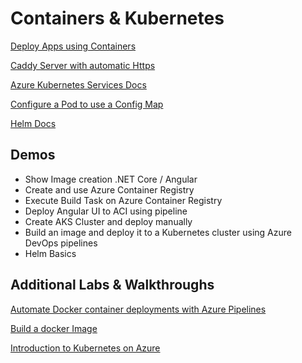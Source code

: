 # Containers & Kubernetes

[Deploy Apps using Containers](https://docs.microsoft.com/en-us/azure/devops/pipelines/ecosystems/containers/build-image?view=azure-devops)

[Caddy Server with automatic Https](https://caddyserver.com/)

[Azure Kubernetes Services Docs](https://docs.microsoft.com/en-us/azure/aks/)

[Configure a Pod to use a Config Map](https://kubernetes.io/docs/tasks/configure-pod-container/configure-pod-configmap/)

[Helm Docs](https://helm.sh/docs/)

## Demos

- Show Image creation .NET Core / Angular
- Create and use Azure Container Registry
- Execute Build Task on Azure Container Registry
- Deploy Angular UI to ACI using pipeline
- Create AKS Cluster and deploy manually
- Build an image and deploy it to a Kubernetes cluster using Azure DevOps pipelines
- Helm Basics

## Additional Labs & Walkthroughs

[Automate Docker container deployments with Azure Pipelines](https://docs.microsoft.com/en-us/learn/modules/deploy-docker/)

[Build a docker Image](https://docs.microsoft.com/en-us/azure/devops/pipelines/ecosystems/containers/build-image?view=azure-devops)

[Introduction to Kubernetes on Azure](https://docs.microsoft.com/en-us/learn/paths/intro-to-kubernetes-on-azure/)
